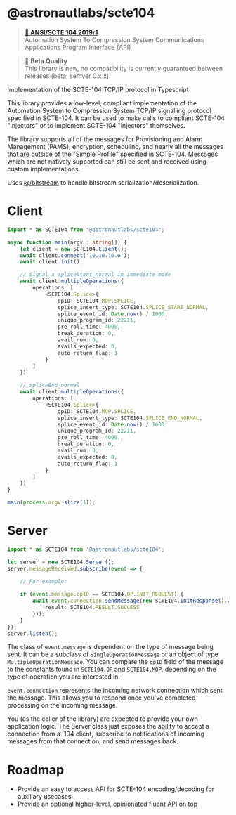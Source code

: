 # @astronautlabs/scte104

> **[📜 ANSI/SCTE 104 2019r1](https://webstore.ansi.org/Standards/SCTE/ANSISCTE1042019r1)**  
> Automation System To Compression System Communications Applications Program Interface (API)

> 📝 **Beta Quality**  
> This library is new, no compatibility is currently guaranteed between 
> releases (beta, semver 0.x.x).

Implementation of the SCTE-104 TCP/IP protocol in Typescript

This library provides a low-level, compliant implementation of the 
Automation System to Compression System TCP/IP signalling protocol 
specified in SCTE-104. It can be used to make calls to compliant 
SCTE-104 "injectors" or to implement SCTE-104 "injectors" themselves.

The library supports all of the messages for Provisioning and Alarm Management (PAMS),
encryption, scheduling, and nearly all the messages that are outside of the "Simple Profile" specified in SCTE-104. Messages which are not natively supported can still be sent and received using custom implementations.

Uses [@/bitstream](https://github.com/astronautlabs/bitstream) to handle bitstream serialization/deserialization.

# Client

```typescript
import * as SCTE104 from "@astronautlabs/scte104";

async function main(argv : string[]) {
    let client = new SCTE104.Client();
    await client.connect('10.10.10.0');
    await client.init();

    // Signal a spliceStart_normal in immediate mode
    await client.multipleOperations({
        operations: [
            <SCTE104.Splice>{
                opID: SCTE104.MOP.SPLICE,
                splice_insert_type: SCTE104.SPLICE_START_NORMAL,
                splice_event_id: Date.now() / 1000,
                unique_program_id: 22211,
                pre_roll_time: 4000,
                break_duration: 0,
                avail_num: 0,
                avails_expected: 0,
                auto_return_flag: 1
            }
        ]
    })

    // spliceEnd_normal
    await client.multipleOperations({
        operations: [
            <SCTE104.Splice>{
                opID: SCTE104.MOP.SPLICE,
                splice_insert_type: SCTE104.SPLICE_END_NORMAL,
                splice_event_id: Date.now() / 1000,
                unique_program_id: 22211,
                pre_roll_time: 4000,
                break_duration: 0,
                avail_num: 0,
                avails_expected: 0,
                auto_return_flag: 1
            }
        ]
    })
}

main(process.argv.slice(1));
```

# Server

```typescript
import * as SCTE104 from '@astronautlabs/scte104';

let server = new SCTE104.Server();
server.messageReceived.subscribe(event => {

    // For example:
    
    if (event.message.opID == SCTE104.OP.INIT_REQUEST) {
        await event.connection.sendMessage(new SCTE104.InitResponse().with({
            result: SCTE104.RESULT.SUCCESS
        }));
    }
});
server.listen();

```

The class of `event.message` is dependent on the type of message being sent.
It can be a subclass of `SingleOperationMessage` or an object of type `MultipleOperationMessage`. You can compare the `opID` field of the message to 
the constants found in `SCTE104.OP` and `SCTE104.MOP`, depending on the type of 
operation you are interested in. 

`event.connection` represents the incoming network connection which sent the 
message. This allows you to respond once you've completed processing on the incoming 
message.

You (as the caller of the library) are expected to provide your own application logic. 
The Server class just exposes the ability to accept a connection from a '104 client,
subscribe to notifications of incoming messages from that connection, and send messages
back.

# Roadmap
- Provide an easy to access API for SCTE-104 encoding/decoding for auxiliary usecases
- Provide an optional higher-level, opinionated fluent API on top
